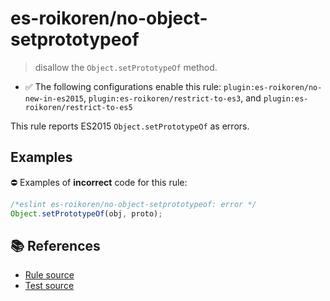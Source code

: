 # es-roikoren/no-object-setprototypeof
> disallow the `Object.setPrototypeOf` method.

- ✅ The following configurations enable this rule: `plugin:es-roikoren/no-new-in-es2015`, `plugin:es-roikoren/restrict-to-es3`, and `plugin:es-roikoren/restrict-to-es5`

This rule reports ES2015 `Object.setPrototypeOf` as errors.

## Examples

⛔ Examples of **incorrect** code for this rule:

```js
/*eslint es-roikoren/no-object-setprototypeof: error */
Object.setPrototypeOf(obj, proto);
```

## 📚 References

- [Rule source](https://github.com/roikoren755/eslint-plugin-es/blob/v0.0.3/src/rules/no-object-setprototypeof.ts)
- [Test source](https://github.com/roikoren755/eslint-plugin-es/blob/v0.0.3/tests/src/rules/no-object-setprototypeof.ts)
